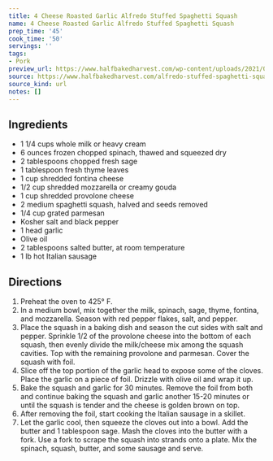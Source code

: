 ```yaml
---
title: 4 Cheese Roasted Garlic Alfredo Stuffed Spaghetti Squash
name: 4 Cheese Roasted Garlic Alfredo Stuffed Spaghetti Squash
prep_time: '45'
cook_time: '50'
servings: ''
tags:
- Pork
preview_url: https://www.halfbakedharvest.com/wp-content/uploads/2021/09/4-Cheese-Roasted-Garlic-Alfredo-Stuffed-Spaghetti-Squash-7.jpg
source: https://www.halfbakedharvest.com/alfredo-stuffed-spaghetti-squash/
source_kind: url
notes: []
---
```


## Ingredients
- 1 1/4 cups whole milk or heavy cream
- 6 ounces frozen chopped spinach, thawed and squeezed dry
- 2 tablespoons chopped fresh sage
- 1 tablespoon fresh thyme leaves
- 1 cup shredded fontina cheese
- 1/2 cup shredded mozzarella or creamy gouda
- 1 cup shredded provolone cheese
- 2  medium spaghetti squash, halved and seeds removed
- 1/4 cup grated parmesan
- Kosher salt and black pepper
- 1 head garlic
- Olive oil
- 2 tablespoons salted butter, at room temperature
- 1 lb hot Italian sausage 


## Directions
1. Preheat the oven to 425° F.
2. In a medium bowl, mix together the milk, spinach, sage, thyme, fontina, and mozzarella. Season with red pepper flakes, salt, and pepper.
3. Place the squash in a baking dish and season the cut sides with salt and pepper. Sprinkle 1/2 of the provolone cheese into the bottom of each squash, then evenly divide the milk/cheese mix among the squash cavities. Top with the remaining provolone and parmesan. Cover the squash with foil.
4. Slice off the top portion of the garlic head to expose some of the cloves. Place the garlic on a piece of foil. Drizzle with olive oil and wrap it up.
5. Bake the squash and garlic for 30 minutes. Remove the foil from both and continue baking the squash and garlic another 15-20 minutes or until the squash is tender and the cheese is golden brown on top.
6. After removing the foil, start cooking the Italian sausage in a skillet. 
7. Let the garlic cool, then squeeze the cloves out into a bowl. Add the butter and 1 tablespoon sage. Mash the cloves into the butter with a fork. Use a fork to scrape the squash into strands onto a plate. Mix the spinach, squash, butter, and some sausage and serve. 

